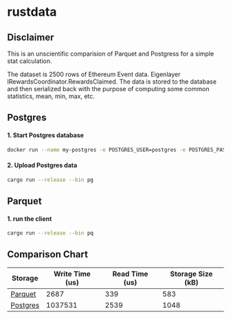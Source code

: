 # rustdata

## Disclaimer

This is an unscientific comparision of Parquet and Postgress for a simple stat calculation.

The dataset is 2500 rows of Ethereum Event data.  Eigenlayer IRewardsCoordinator.RewardsClaimed.  The data is stored to the database and then serialized back with the purpose of computing some common statistics, mean, min, max, etc.


## Postgres

#### 1. Start Postgres database

```bash
docker run --name my-postgres -e POSTGRES_USER=postgres -e POSTGRES_PASSWORD=password -e POSTGRES_DB=edb -p 5432:5432 -d postgres
```

#### 2. Upload Postgres data

```bash
cargo run --release --bin pg
```

## Parquet

#### 1. run the client

```bash
cargo run --release --bin pq
```

## Comparison Chart

| Storage                                | Write Time (us) | Read Time (us) | Storage Size (kB) |
| -------------------------------------- | --------------- | -------------- | ----------------- |
| [Parquet](https://parquet.apache.org/) | 2687            | 339            | 583               |
| [Postgres](https://www.postgresql.org) | 1037531         | 2539           | 1048              |

